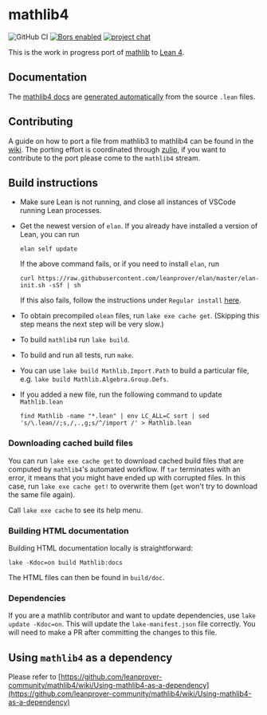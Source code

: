 # mathlib4

![GitHub CI](https://github.com/leanprover-community/mathlib4/workflows/continuous%20integration/badge.svg?branch=master)
[![Bors enabled](https://bors.tech/images/badge_small.svg)](https://app.bors.tech/repositories/37904)
[![project chat](https://img.shields.io/badge/zulip-join_chat-brightgreen.svg)](https://leanprover.zulipchat.com)

This is the work in progress port of [mathlib](https://github.com/leanprover-community/mathlib) to [Lean 4](https://leanprover.github.io/).

## Documentation

The [mathlib4 docs](https://leanprover-community.github.io/mathlib4_docs/index.html) are
[generated automatically](https://github.com/leanprover/doc-gen4) from the source `.lean` files.

## Contributing

A guide on how to port a file from mathlib3 to mathlib4 can be found in the [wiki](https://github.com/leanprover-community/mathlib4/wiki/Porting-wiki).
The porting effort is coordinated through [zulip](https://leanprover.zulipchat.com/),
if you want to contribute to the port please come to the `mathlib4` stream.

## Build instructions

* Make sure Lean is not running, and close all instances of VSCode running Lean processes.
* Get the newest version of `elan`. If you already have installed a version of Lean, you can run

  ```shell
  elan self update
  ```

  If the above command fails, or if you need to install `elan`, run

  ```shell
  curl https://raw.githubusercontent.com/leanprover/elan/master/elan-init.sh -sSf | sh
  ```

  If this also fails, follow the instructions under `Regular install` [here](https://leanprover-community.github.io/get_started.html).
* To obtain precompiled `olean` files, run `lake exe cache get`. (Skipping this step means the next step will be very slow.)
* To build `mathlib4` run `lake build`.
* To build and run all tests, run `make`.
* You can use `lake build Mathlib.Import.Path` to build a particular file, e.g. `lake build Mathlib.Algebra.Group.Defs`.
* If you added a new file, run the following command to update `Mathlib.lean`

  ```shell
  find Mathlib -name "*.lean" | env LC_ALL=C sort | sed 's/\.lean//;s,/,.,g;s/^/import /' > Mathlib.lean
  ```

### Downloading cached build files

You can run `lake exe cache get` to download cached build files that are computed by `mathlib4`'s automated workflow.
If `tar` terminates with an error, it means that you might have ended up with corrupted files.
In this case, run `lake exe cache get!` to overwrite them (`get` won't try to download the same file again).

Call `lake exe cache` to see its help menu.

### Building HTML documentation

Building HTML documentation locally is straightforward:

```shell
lake -Kdoc=on build Mathlib:docs
```

The HTML files can then be found in `build/doc`.

### Dependencies

If you are a mathlib contributor and want to update dependencies, use `lake update -Kdoc=on`.
This will update the `lake-manifest.json` file correctly.
You will need to make a PR after committing the changes to this file.

## Using `mathlib4` as a dependency

Please refer to
[https://github.com/leanprover-community/mathlib4/wiki/Using-mathlib4-as-a-dependency](https://github.com/leanprover-community/mathlib4/wiki/Using-mathlib4-as-a-dependency)

